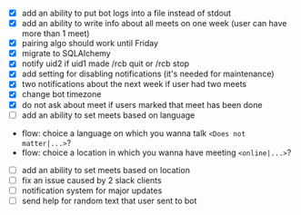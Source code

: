 - [x] add an ability to put bot logs into a file instead of stdout
- [x] add an ability to write info about all meets on one week (user can have more than 1 meet)
- [x] pairing algo should work until Friday
- [x] migrate to SQLAlchemy
- [x] notify uid2 if uid1 made /rcb quit or /rcb stop
- [x] add setting for disabling notifications (it's needed for maintenance)
- [x] two notifications about the next week if user had two meets
- [x] change bot timezone
- [x] do not ask about meet if users marked that meet has been done
- [ ] add an ability to set meets based on language
* flow: choice a language on which you wanna talk `<Does not matter|...>`?
* flow: choice a location in which you wanna have meeting `<online|...>`?
- [ ] add an ability to set meets based on location
- [ ] fix an issue caused by 2 slack clients
- [ ] notification system for major updates
- [ ] send help for random text that user sent to bot
